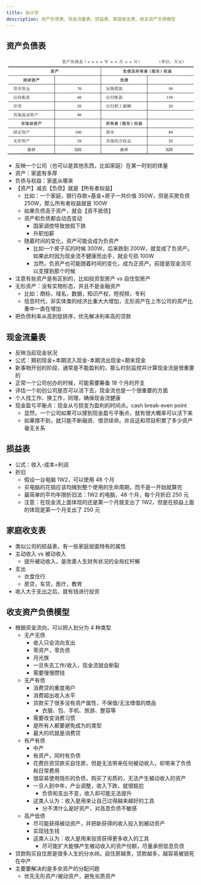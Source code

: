 ```yaml
---
title: 会计学
description: 资产负债表、现金流量表、损益表、家庭收支表、收支资产负债模型
---
```


## 资产负债表

![](./_img/20-1.png)

- 反映一个公司（也可以是其他东西，比如家庭）在某一时刻的体量
- 资产：家底有多厚
- 负债与权益：家底从哪来
- 【资产】减去【负债】就是【所有者权益】
  - 比如：一个家庭，银行存款+基金+房子一共价值 350W，但是买房负债 250W，那么所有者权益就是 100W
  - 如果负债高于资产，就会【资不抵债】
  - 资产和负债都会动态变动
    - 国家调控导致放假下跌
    - 升职加薪
  - 随着时间的变化，资产可能会成为负资产
    - 比如一个房子买的时候 300W，后来跌到 200W，就变成了负资产。如果此时因为现金流不健康而出手，就会亏损 100W
    - 当然，负资产也可能随着时间的变化，成为正资产。前提是现金流可以支撑到那个时候
- 注意有些资产是有区别的，比如投资型房产 vs 自住型房产
- 无形资产：没有实物形态，并且不是金融资产
  - 比如：商标，域名，数据，知识产权，短视频，专利
  - 信息时代，非实体类的经济比重大大增加，无形资产在上市公司的资产比重中一直在增加
- 把负债利率从高到低排序，优先解决利率高的贷款

## 现金流量表

- 反映当前现金状况
- 公式：期初现金+本期流入现金-本期流出现金=期末现金
- 新事物开创的阶段，通常是不能盈利的，那么时刻监控并计算现金流是很重要的
- 正常一个公司创办的时候，可能需要筹备 18 个月的开支
- 评估一个初创公司是否可以活下去，现金流也是一个很重要的方面
- 个人找工作、换工作，同理，确保现金流健康
- 现金盈亏平衡点：现金从亏损变为盈利的时间点。cash break-even point
  - 显然，一个公司如果可以撑到现金盈亏平衡点，就有很大概率可以活下来
  - 如果撑不到，就只能不断融资、借贷续命。并且这和项目积累了多少资产毫无关系

## 损益表

- 公式：收入-成本=利润
- 折旧
  - 假设一台电脑 1W2，可以使用 48 个月
  - 买电脑的花销应该均摊到整个使用的生命周期，而不是一开始就算完
  - 最简单的平均年限折旧法：1W2 的电脑，48 个月，每个月折旧 250 元
  - 注意：在现金流上面体现的还是第一个月就支出了 1W2，但是在损益上面的体现是第一个月支出了 250 元

## 家庭收支表

- 类似公司的损益表，有一些家庭层面特有的属性
- 主动收入 vs 被动收入
  - 提升被动收入，是改善人生财务状况的全局杠杆解
- 支出
  - 衣食住行
  - 房贷，车贷，医疗，教育
- 收入大于支出之后，就有钱进行投资

## 收支资产负债模型

- 根据资金流向，可以把人划分为 4 种类型
  - 无产无债
    - 收入只会流向支出
    - 零资产，零负债
    - 月光族
    - 一旦失去工作/收入，现金流就会断裂
    - 需要慢慢攒钱
  - 无产有债
    - 消费贷的重度用户
    - 消费超出收入水平
    - 贷款买了很多没有资产属性，不保值/无法增值的商品
      - 衣服、包、手机、旅游、整容等
    - 需要改变消费习惯
    - 是所有人都要避免成为的类型
    - 最大的坑就是消费贷
  - 有产有债
    - 中产
    - 有资产，同时有负债
    - 花费巨资贷款买自住房，但是无法带来任何被动收入，却带来了负债和日常费用
    - 很容易使用隐形的负债，购买了劣质的，无法产生被动收入的资产
    - 一旦人到中年，产业调整，收入下跌，就很尴尬
      - 负债和支出不变，收入却可能无法提升
    - 这类人认为：收入是用来让自己过得越来越好的工具
      - 分不清什么是好资产，对高息负债不敏感
  - 高产低债
    - 尽可能获得被动资产，并把新获得的收入投入到被动资产
    - 实现钱生钱
    - 这类人认为：收入是用来投资获得更多收入的工具
      - 尽可能扩大能够产生被动收入的资产份额，尽量承担低息负债
- 贷款购买自住房是很多人生的分水岭。自住房越贵，贷款越多，越容易被锁死在中产
- 主要要解决的是多余资产的分配问题
  - 优先无形资产/被动资产，避免劣质资产
